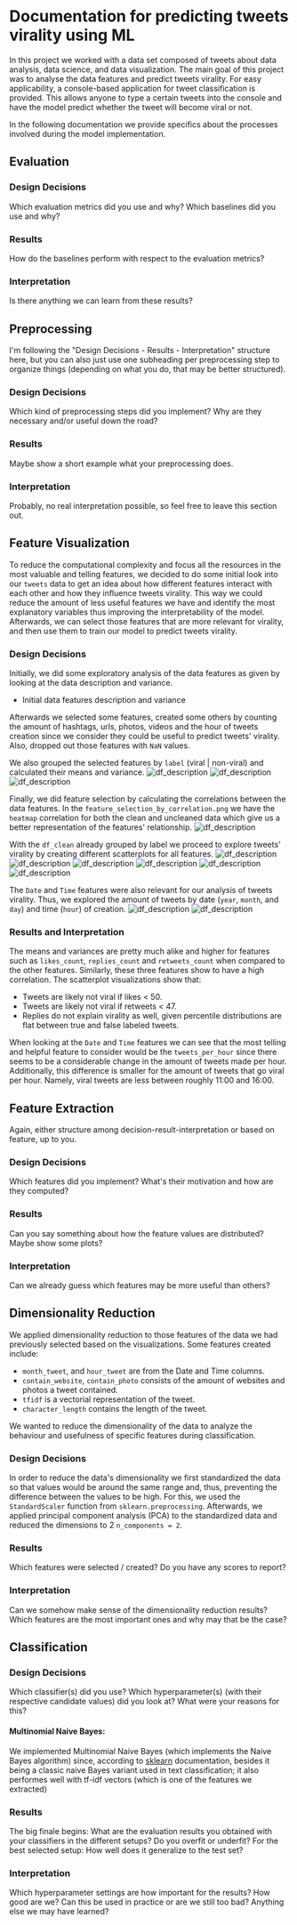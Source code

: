 # Documentation for predicting tweets virality using ML

In this project we worked with a data set composed of tweets about data analysis, data science, and data visualization.
The main goal of this project was to analyse the data features and predict tweets virality.
For easy applicability, a console-based application for tweet classification is provided. This allows anyone to type a 
certain tweets into the console and have the model predict whether the tweet will become viral or not.

In the following documentation we provide specifics about the processes involved during the model implementation.


## Evaluation

### Design Decisions

Which evaluation metrics did you use and why? 
Which baselines did you use and why?

### Results

How do the baselines perform with respect to the evaluation metrics?

### Interpretation

Is there anything we can learn from these results?

## Preprocessing

I'm following the "Design Decisions - Results - Interpretation" structure here,
but you can also just use one subheading per preprocessing step to organize
things (depending on what you do, that may be better structured).

### Design Decisions

Which kind of preprocessing steps did you implement? Why are they necessary
and/or useful down the road?

### Results

Maybe show a short example what your preprocessing does.

### Interpretation

Probably, no real interpretation possible, so feel free to leave this section out.

## Feature Visualization
To reduce the computational complexity and focus all the resources in the most valuable and telling 
features, we decided to do some initial look into our `tweets` data to get an idea about how different 
features interact with each other and how they influence tweets virality. This way we could reduce the amount 
of less useful features we have and identify the most explanatory variables thus improving the interpretability 
of the model. Afterwards, we can select those features that are more relevant for virality, and then use them
to train our model to predict tweets virality. 

### Design Decisions
Initially, we did some exploratory analysis of the data features as given by looking at the data description and 
variance.
- Initial data features description and variance

[comment]: <> (![df_description]&#40;images/description_data.png&#41;)

[comment]: <> (![df_variance]&#40;images/features_variance.png&#41;)

Afterwards we selected some features, created some others by counting the amount of hashtags, urls, photos, 
videos and the hour of tweets creation since we consider they could be useful to predict tweets' virality. 
Also, dropped out those features with `NaN` values.

[comment]: <> (![df_description]&#40;images/features_variance_cleaned.png&#41;)

We also grouped the selected features by `label` (viral | non-viral) and calculated their means and variance.
![df_description](images/features_means_by_label.png)
![df_description](images/features_variance_by_label.png)
![df_description](images/features_means_grouped_by_label.png)

Finally, we did feature selection by calculating the correlations between the data features. In the
`feature_selection_by_correlation.png` we have the `heatmap` correlation for both the clean and uncleaned 
data which give us a better representation of the features' relationship.
![df_description](images/feature_selection_by_correlation.png)

With the `df_clean` already grouped by label we proceed to explore tweets' virality by creating different scatterplots 
for all features. 
![df_description](images/retweets_likes.png)
![df_description](images/hashtags_likes.png) 
![df_description](images/replies_likes.png) 
![df_description](images/replies_retweets.png)
![df_description](images/language_likes.png) 
![df_description](images/photos_likes.png)

The `Date` and `Time` features were also relevant for our analysis of tweets virality. Thus, we explored the amount of 
tweets by date (`year`, `month`, and `day`) and time (`hour`) of creation.
![df_description](images/tweets_amount_per_creation_date.png)
![df_description](images/tweets_virality_per_creation_date.png)

### Results and Interpretation


The means and variances are pretty much alike and higher for features such as `likes_count`, `replies_count` and
`retweets_count` when compared to the other features. Similarly, these three features show to have a high correlation. 
The scatterplot visualizations show that:
- Tweets are likely not viral if likes < 50.
- Tweets are likely not viral if retweets < 47.
- Replies do not explain virality as well, given percentile distributions are flat between true and false labeled tweets.

When looking at the `Date` and `Time` features we can see that the most telling and helpful feature to consider would be
the `tweets_per_hour` since there seems to be a considerable change in the amount of tweets made per hour. Additionally, 
this difference is smaller for the amount of tweets that go viral per hour. Namely, viral tweets are less between 
roughly 11:00 and 16:00.

## Feature Extraction

Again, either structure among decision-result-interpretation or based on feature,
up to you.

### Design Decisions

Which features did you implement? What's their motivation and how are they computed?

### Results

Can you say something about how the feature values are distributed? Maybe show some plots?

### Interpretation

Can we already guess which features may be more useful than others?

## Dimensionality Reduction

We applied dimensionality reduction to those features of the data we had previously selected based on the visualizations.
Some features created include:

- `month_tweet`, and `hour_tweet` are from the Date and Time columns.
- `contain_website`, `contain_photo` consists of the amount of websites and photos a tweet contained.
- `tfidf` is a vectorial representation of the tweet.
- `character_length` contains the length of the tweet.

We wanted to reduce the dimensionality of the data to analyze the behaviour and usefulness of 
specific features during classification. 

### Design Decisions

In order to reduce the data's dimensionality we first standardized the data so that values would be around the same range 
and, thus, preventing the difference between the values to be high. For this, we used the `StandardScaler` function from
`sklearn.preprocessing`. Afterwards, we applied principal component analysis (PCA) to the standardized data 
and reduced the dimensions to 2 `n_components = 2`.

### Results

Which features were selected / created? Do you have any scores to report?

### Interpretation

Can we somehow make sense of the dimensionality reduction results?
Which features are the most important ones and why may that be the case?

## Classification

### Design Decisions

Which classifier(s) did you use? Which hyperparameter(s) (with their respective
candidate values) did you look at? What were your reasons for this?

#### Multinomial Naive Bayes:
We implemented Multinomial Naive Bayes (which implements the Naive Bayes algorithm) since, according to <a href="https://scikit-learn.org/stable/modules/naive_bayes.html">sklearn</a> documentation, besides it being a classic naive Bayes variant used in text classification; it also performes well with tf-idf vectors (which is one of the features we extracted)

### Results

The big finale begins: What are the evaluation results you obtained with your
classifiers in the different setups? Do you overfit or underfit? For the best
selected setup: How well does it generalize to the test set?

### Interpretation

Which hyperparameter settings are how important for the results?
How good are we? Can this be used in practice or are we still too bad?
Anything else we may have learned?


